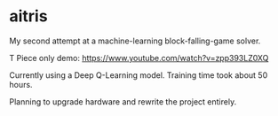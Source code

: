 # aitris
My second attempt at a machine-learning block-falling-game solver.

T Piece only demo: https://www.youtube.com/watch?v=zpp393LZ0XQ

Currently using a Deep Q-Learning model. 
Training time took about 50 hours.

Planning to upgrade hardware and rewrite the project entirely. 

